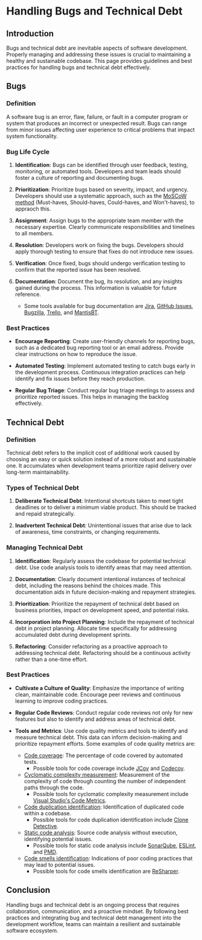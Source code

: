 # Handling Bugs and Technical Debt

## Introduction

Bugs and technical debt are inevitable aspects of software development. Properly managing and addressing these issues is crucial to maintaining a healthy and sustainable codebase. This page provides guidelines and best practices for handling bugs and technical debt effectively.

## Bugs

### Definition

A software bug is an error, flaw, failure, or fault in a computer program or system that produces an incorrect or unexpected result. Bugs can range from minor issues affecting user experience to critical problems that impact system functionality.

### Bug Life Cycle

1. **Identification**: Bugs can be identified through user feedback, testing, monitoring, or automated tools. Developers and team leads should foster a culture of reporting and documenting bugs.

2. **Prioritization**: Prioritize bugs based on severity, impact, and urgency. Developers should use a systematic approach, such as the [MoSCoW method](https://en.wikipedia.org/wiki/MoSCoW_method) (Must-haves, Should-haves, Could-haves, and Won't-haves), to appraoch this.

3. **Assignment**: Assign bugs to the appropriate team member with the necessary expertise. Clearly communicate responsibilities and timelines to all members.

4. **Resolution**: Developers work on fixing the bugs. Developers should apply thorough testing to ensure that fixes do not introduce new issues.

5. **Verification**: Once fixed, bugs should undergo verification testing to confirm that the reported issue has been resolved.

6. **Documentation**: Document the bug, its resolution, and any insights gained during the process. This information is valuable for future reference. 
    * Some tools available for bug documentation are [Jira](https://www.atlassian.com/software/jira), [GitHub Issues](https://github.com/features/issues), [Bugzilla](https://www.bugzilla.org/), [Trello](https://trello.com/), and [MantisBT](https://www.mantisbt.org/).

### Best Practices

* **Encourage Reporting**: Create user-friendly channels for reporting bugs, such as a dedicated bug reporting tool or an email address. Provide clear instructions on how to reproduce the issue.

* **Automated Testing**: Implement automated testing to catch bugs early in the development process. Continuous integration practices can help identify and fix issues before they reach production.

* **Regular Bug Triage**: Conduct regular bug triage meetings to assess and prioritize reported issues. This helps in managing the backlog effectively.

## Technical Debt

### Definition

Technical debt refers to the implicit cost of additional work caused by choosing an easy or quick solution instead of a more robust and sustainable one. It accumulates when development teams prioritize rapid delivery over long-term maintainability.

### Types of Technical Debt

1. **Deliberate Technical Debt**: Intentional shortcuts taken to meet tight deadlines or to deliver a minimum viable product. This should be tracked and repaid strategically.

2. **Inadvertent Technical Debt**: Unintentional issues that arise due to lack of awareness, time constraints, or changing requirements.

### Managing Technical Debt

1. **Identification**: Regularly assess the codebase for potential technical debt. Use code analysis tools to identify areas that may need attention.

2. **Documentation**: Clearly document intentional instances of technical debt, including the reasons behind the choices made. This documentation aids in future decision-making and repayment strategies.

3. **Prioritization**: Prioritize the repayment of technical debt based on business priorities, impact on development speed, and potential risks.

4. **Incorporation into Project Planning**: Include the repayment of technical debt in project planning. Allocate time specifically for addressing accumulated debt during development sprints.

5. **Refactoring**: Consider refactoring as a proactive approach to addressing technical debt. Refactoring should be a continuous activity rather than a one-time effort.

### Best Practices

* **Cultivate a Culture of Quality**: Emphasize the importance of writing clean, maintainable code. Encourage peer reviews and continuous learning to improve coding practices.

* **Regular Code Reviews**: Conduct regular code reviews not only for new features but also to identify and address areas of technical debt.

* **Tools and Metrics**: Use code quality metrics and tools to identify and measure technical debt. This data can inform decision-making and prioritize repayment efforts. Some examples of code quality metrics are:

    * [Code coverage](https://en.wikipedia.org/wiki/Code_coverage): The percentage of code covered by automated tests.
        * Possible tools for code coverage include [JCov](https://wiki.openjdk.org/display/CodeTools/jcov) and [Codecov](https://about.codecov.io/).
    * [Cyclomatic complexity measurement](https://en.wikipedia.org/wiki/Cyclomatic_complexity): Measurement of the complexity of code through counting the number of independent paths through the code.
        * Possible tools for cyclomatic complexity measurement include [Visual Studio's Code Metrics](https://learn.microsoft.com/en-us/visualstudio/code-quality/code-metrics-cyclomatic-complexity?view=vs-2022).
    * [Code duplication identification](https://en.wikipedia.org/wiki/Duplicate_code): Identification of duplicated code within a codebase.
        * Possible tools for code duplication identification include [Clone Detective](https://marketplace.visualstudio.com/items?itemName=ImmoLandwerthMSFT.CloneDetectiveforVisualStudio).
    * [Static code analysis](https://en.wikipedia.org/wiki/Static_program_analysis): Source code analysis without execution, identifying potential issues. 
        * Possible tools for static code analysis include [SonarQube](https://www.sonarsource.com/products/sonarqube/), [ESLint](https://eslint.org/), and [PMD](https://pmd.github.io/).
    * [Code smells identification](https://en.wikipedia.org/wiki/Code_smell): Indications of poor coding practices that may lead to potential issues.
        * Possible tools for code smells identification are [ReSharper](https://www.jetbrains.com/resharper/).

## Conclusion

Handling bugs and technical debt is an ongoing process that requires collaboration, communication, and a proactive mindset. By following best practices and integrating bug and technical debt management into the development workflow, teams can maintain a resilient and sustainable software ecosystem.